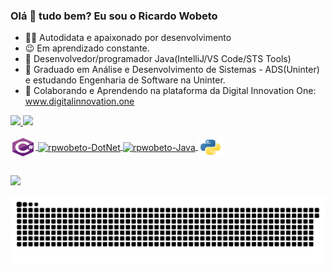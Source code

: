 ### Olá 👋 tudo bem? Eu sou o Ricardo Wobeto
- 👩‍💻 Autodidata e apaixonado por desenvolvimento
- 😉 Em aprendizado constante.
- 🔭 Desenvolvedor/programador Java(IntelliJ/VS Code/STS Tools)
- 🌱 Graduado em Análise e Desenvolvimento de Sistemas - ADS(Uninter) e estudando Engenharia de Software na Uninter.
- 👯 Colaborando e Aprendendo na plataforma da Digital Innovation One: www.digitalinnovation.one
 
<div>
  <a href="https://github.com/rpwobeto">
  <img height="180em" src="https://github-readme-stats.vercel.app/api?username=rpwobeto&show_icons=true&theme=dark&include_all_commits=true&count_private=true"/>
  <img height="180em" src="https://github-readme-stats.vercel.app/api/top-langs/?username=rpwobeto&layout=compact&langs_count=7&theme=dark"/>
</div>
 
<div style="display: inline_block"><br>
  <img align="center" alt="rpwobeto-Csharp" height="30" width="40" src="https://raw.githubusercontent.com/devicons/devicon/master/icons/csharp/csharp-original.svg">
 <img align="center" alt="rpwobeto-DotNet" height="30" width="40" src="https://img.shields.io/badge/.NET-5C2D91?style=for-the-badge&logo=.net&logoColor=white">
 <img align="center" alt="rpwobeto-Java" height="30" width="40" src="https://img.shields.io/badge/Java-ED8B00?style=for-the-badge&logo=java&logoColor=white">
 <img align="center" alt="rpwobeto-Python" height="30" width="40" src="https://raw.githubusercontent.com/devicons/devicon/master/icons/python/python-original.svg">
 
 
</div>
 
 ##
 
<div> 
  
  <a href="https://www.linkedin.com/in/ricardo-wobeto-8572a7130" target="_blank"><img src="https://img.shields.io/badge/-LinkedIn-%230077B5?style=for-the-badge&logo=linkedin&logoColor=white" target="_blank"></a> 
 
   ![Snake animation](https://github.com/rpwobeto/rpwobeto/blob/output/github-contribution-grid-snake.svg)
  
 
</div>
